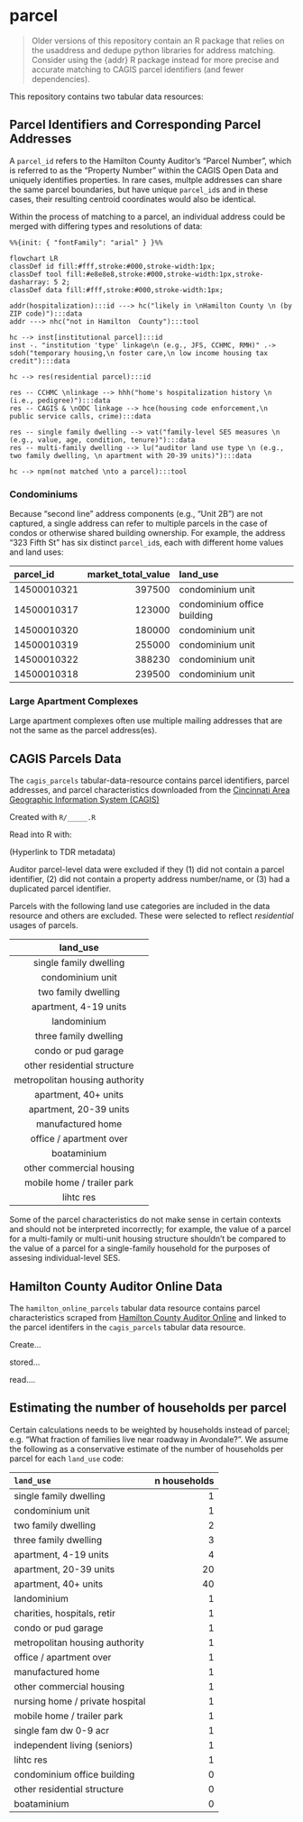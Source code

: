 # parcel

> Older versions of this repository contain an R package that relies on the usaddress and dedupe python libraries for address matching. Consider using the {addr} R package instead for more precise and accurate matching to CAGIS parcel identifiers (and fewer dependencies).

This repository contains two tabular data resources:


## Parcel Identifiers and Corresponding Parcel Addresses

A `parcel_id` refers to the Hamilton County Auditor’s “Parcel Number”, which is referred to as the “Property Number” within the CAGIS Open Data and uniquely identifies properties.
In rare cases, multple addresses can share the same parcel boundaries, but have unique `parcel_id`s and in these cases, their resulting centroid coordinates would also be identical.

Within the process of matching to a parcel, an individual address could be merged with differing types and resolutions of data:

``` mermaid
%%{init: { "fontFamily": "arial" } }%%

flowchart LR
classDef id fill:#fff,stroke:#000,stroke-width:1px;
classDef tool fill:#e8e8e8,stroke:#000,stroke-width:1px,stroke-dasharray: 5 2;
classDef data fill:#fff,stroke:#000,stroke-width:1px;

addr(hospitalization):::id ---> hc("likely in \nHamilton County \n (by ZIP code)"):::data
addr ---> nhc("not in Hamilton  County"):::tool

hc --> inst[institutional parcel]:::id
inst -. "institution 'type' linkage\n (e.g., JFS, CCHMC, RMH)" .-> sdoh("temporary housing,\n foster care,\n low income housing tax credit"):::data

hc --> res(residential parcel):::id

res -- CCHMC \nlinkage --> hhh("home's hospitalization history \n (i.e., pedigree)"):::data
res -- CAGIS & \nODC linkage --> hce(housing code enforcement,\n public service calls, crime):::data

res -- single family dwelling --> vat("family-level SES measures \n (e.g., value, age, condition, tenure)"):::data
res -- multi-family dwelling --> lu("auditor land use type \n (e.g., two family dwelling, \n apartment with 20-39 units)"):::data

hc --> npm(not matched \nto a parcel):::tool
```

### Condominiums

Because “second line” address components (e.g., “Unit 2B”) are not captured, a single address can refer to multiple parcels in the case of condos or otherwise shared building ownership.
For example, the address “323 Fifth St” has six distinct `parcel_id`s, each with different home values and land uses:

| parcel_id   | market_total_value | land_use                    |
|:------------|-------------------:|:----------------------------|
| 14500010321 |             397500 | condominium unit            |
| 14500010317 |             123000 | condominium office building |
| 14500010320 |             180000 | condominium unit            |
| 14500010319 |             255000 | condominium unit            |
| 14500010322 |             388230 | condominium unit            |
| 14500010318 |             239500 | condominium unit            |

### Large Apartment Complexes

Large apartment complexes often use multiple mailing addresses that are not the same as the parcel address(es). 

## CAGIS Parcels Data

The `cagis_parcels` tabular-data-resource contains parcel identifiers, parcel addresses, and parcel characteristics downloaded from the [Cincinnati Area Geographic Information System (CAGIS)](https://cagismaps.hamilton-co.org/cagisportal/mapdata/download)

Created with `R/_____.R`

Read into R with:

(Hyperlink to TDR metadata)

Auditor parcel-level data were excluded if they (1) did not contain a parcel identifier, (2) did not contain a property address number/name, or (3) had a duplicated parcel identifier.

Parcels with the following land use categories are included in the data resource and others are excluded.
These were selected to reflect *residential* usages of parcels.

| land_use                       |
|:------------------------------:|
| single family dwelling         |
| condominium unit               |
| two family dwelling            |
| apartment, 4-19 units          |
| landominium                    |
| three family dwelling          |
| condo or pud garage            |
| other residential structure    |
| metropolitan housing authority |
| apartment, 40+ units           |
| apartment, 20-39 units         |
| manufactured home              |
| office / apartment over        |
| boataminium                    |
| other commercial housing       |
| mobile home / trailer park     |
| lihtc res                      |

Some of the parcel characteristics do not make sense in certain contexts and should not be interpreted incorrectly; for example, the value of a parcel for a multi-family or multi-unit housing structure shouldn’t be compared to the value of a parcel for a single-family household for the purposes of assesing individual-level SES.

## Hamilton County Auditor Online Data

The `hamilton_online_parcels` tabular data resource contains parcel characteristics scraped from [Hamilton County Auditor Online](https://wedge1.hcauditor.org/) and linked to the parcel identifers in the `cagis_parcels` tabular data resource.

Create...

stored...

read....

## Estimating the number of households per parcel

Certain calculations needs to be weighted by households instead of
parcel; e.g. “What fraction of families live near roadway in Avondale?”.
We assume the following as a conservative estimate of the number of
households per parcel for each `land_use` code:

| `land_use`                      | n households |
|:--------------------------------|-------------:|
| single family dwelling          |            1 |
| condominium unit                |            1 |
| two family dwelling             |            2 |
| three family dwelling           |            3 |
| apartment, 4-19 units           |            4 |
| apartment, 20-39 units          |           20 |
| apartment, 40+ units            |           40 |
| landominium                     |            1 |
| charities, hospitals, retir     |            1 |
| condo or pud garage             |            1 |
| metropolitan housing authority  |            1 |
| office / apartment over         |            1 |
| manufactured home               |            1 |
| other commercial housing        |            1 |
| nursing home / private hospital |            1 |
| mobile home / trailer park      |            1 |
| single fam dw 0-9 acr           |            1 |
| independent living (seniors)    |            1 |
| lihtc res                       |            1 |
| condominium office building     |            0 |
| other residential structure     |            0 |
| boataminium                     |            0 |
